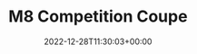 ---
title: "M8 Competition Coupe"
date: 2022-12-28T11:30:03+00:00
# weight: 1
# aliases: ["/first"]
tags: ["bmw"]
# author: ["Me", "You"] # multiple authors
showToc: true
TocOpen: false
draft: true
hidemeta: false
comments: false
description: "Desc Text."
canonicalURL: "https://canonical.url/to/page"
disableHLJS: true # to disable highlightjs
disableShare: false
disableHLJS: false
hideSummary: false
searchHidden: true
ShowReadingTime: true
ShowBreadCrumbs: true
ShowPostNavLinks: true
ShowWordCount: false
ShowRssButtonInSectionTermList: true
UseHugoToc: true
cover:
    image: "https://cache.bmwusa.com/cosy.arox?pov=walkaround&brand=WBBM&vehicle=238F&client=byo&paint=P0475&fabric=FLKSW&sa=S01MA,S01TH,S0302,S0319,S0322,S03MF,S03MQ,S0453,S04GQ,S04HB,S04MC,S05AC,S05AZ,S06AC,S06AK,S06C4,S06NW,S06U3,S06WD,S0712,S0760,S0776,S07M9,S07MA&quality=70&bkgnd=transparent&resp=png&width=560&w=9800&h=8000&x=100&y=600&angle=270
" # image path/url
    alt: "Unavailable" # alt text
    caption: "<text>" # display caption under cover
    relative: false # when using page bundles set this to true
    hidden: false # only hide on current single page
# editPost:
#     URL: "https://github.com/<path_to_repo>/x content"
#     Text: "Suggest Changes" # edit text
#     appendFilePath: true # to append file path to Edit link
--- 